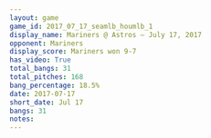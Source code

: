 ```yaml
---
layout: game
game_id: 2017_07_17_seamlb_houmlb_1
display_name: Mariners @ Astros – July 17, 2017
opponent: Mariners
display_score: Mariners won 9-7
has_video: True
total_bangs: 31
total_pitches: 168
bang_percentage: 18.5%
date: 2017-07-17
short_date: Jul 17
bangs: 31
notes: 
---
```

